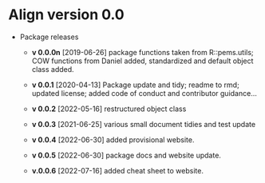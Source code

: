 # Align version 0.0

* Package releases 

    * __v 0.0.0n__ [2019-06-26] package functions taken from R::pems.utils; COW functions from Daniel added, standardized and default object class added.
    
    * __v 0.0.1__ [2020-04-13] Package update and tidy; readme to rmd; updated license; added code of conduct and contributor guidance...
    
    * __v 0.0.2__ [2022-05-16] restructured object class

    * __v 0.0.3__ [2021-06-25] various small document tidies and test update
    
    * __v 0.0.4__ [2022-06-30] added provisional website. 
    
    * __v 0.0.5__ [2022-06-30] package docs and website update. 
    
    * __v.0.0.6__ [2022-07-16] added cheat sheet to website.
